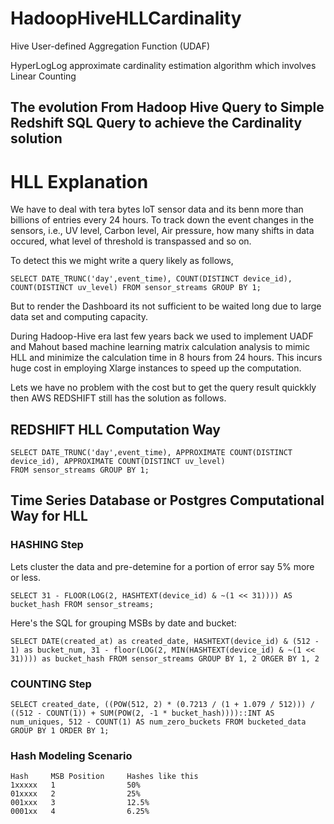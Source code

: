 HadoopHiveHLLCardinality
========================

Hive User-defined Aggregation Function (UDAF)


HyperLogLog approximate cardinality estimation algorithm
which involves Linear Counting


## The evolution From Hadoop Hive Query to Simple Redshift SQL Query to achieve the Cardinality solution

# HLL Explanation

We have to deal with tera bytes IoT sensor data and its benn more than billions of entries every 24 hours.
To track down the event changes in the sensors, i.e., UV level, Carbon level, Air pressure, how many shifts in data
occured, what level of threshold is transpassed and so on. 

To detect this we might write a query likely as follows,

```
SELECT DATE_TRUNC('day',event_time), COUNT(DISTINCT device_id), COUNT(DISTINCT uv_level) FROM sensor_streams GROUP BY 1;
```

But to render the Dashboard its not sufficient to be waited long due to large data set and computing capacity.

During Hadoop-Hive era last few years back we used to implement UADF and Mahout based machine learning matrix calculation
analysis to mimic HLL and minimize the calculation time in 8 hours from 24 hours. This incurs huge cost in employing Xlarge instances to speed up the computation.

Lets we have no problem with the cost but to get the query result quickkly then AWS REDSHIFT still has the solution as follows.

## REDSHIFT HLL Computation Way

```
SELECT DATE_TRUNC('day',event_time), APPROXIMATE COUNT(DISTINCT device_id), APPROXIMATE COUNT(DISTINCT uv_level)
FROM sensor_streams GROUP BY 1;
```

## Time Series Database or Postgres Computational Way for HLL

### HASHING Step

Lets cluster the data and pre-detemine for a portion of error say 5% more or less.

```
SELECT 31 - FLOOR(LOG(2, HASHTEXT(device_id) & ~(1 << 31)))) AS bucket_hash FROM sensor_streams;
```

Here's the SQL for grouping MSBs by date and bucket:

```
SELECT DATE(created_at) as created_date, HASHTEXT(device_id) & (512 - 1) as bucket_num, 31 - floor(LOG(2, MIN(HASHTEXT(device_id) & ~(1 << 31)))) as bucket_hash FROM sensor_streams GROUP BY 1, 2 ORGER BY 1, 2
```

### COUNTING Step

```
SELECT created_date, ((POW(512, 2) * (0.7213 / (1 + 1.079 / 512))) / ((512 - COUNT(1)) + SUM(POW(2, -1 * bucket_hash))))::INT AS num_uniques, 512 - COUNT(1) AS num_zero_buckets FROM bucketed_data GROUP BY 1 ORDER BY 1;
```

### Hash Modeling Scenario

```
Hash     MSB Position     Hashes like this
1xxxxx   1                50%
01xxxx   2                25%
001xxx   3                12.5%
0001xx   4                6.25%
```

